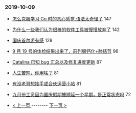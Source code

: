 ### 2019-10-09 
- [怎么克服学习 Go 时的恶心感觉,语法太奇怪了](https://www.v2ex.com/t/607468) 147
- [为什么一些我们认为很棒的软件工具被慢慢放弃了](https://www.v2ex.com/t/607285) 142
- [国庆首尔游有感](https://www.v2ex.com/t/607313) 128
- [9 月 19 号的体检结果出来了，前列腺钙化+肺结节](https://www.v2ex.com/t/607305) 96
- [Catalina 已知 bug 汇总以及修复进度更新](https://www.v2ex.com/t/607291) 87
- [人生苦短，你用啥？](https://www.v2ex.com/t/607375) 81
- [有没老哥想接手或合伙运营小站](https://www.v2ex.com/t/607217) 81
- [九月份工资因为国庆假期被顺延一个星期，是正常状态吗](https://www.v2ex.com/t/607312) 72 

- [ < 上一页 ](https://github.com/able8/v2ex-hot-record/blob/master/2019-10-08.md) -------- [ 下一页 > ](https://github.com/able8/v2ex-hot-record/blob/master/2019-10-10.md)